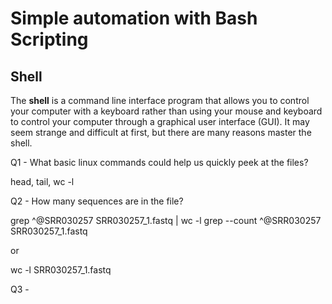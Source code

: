 # Simple automation with Bash Scripting
## Shell

The **shell** is a command line interface program that allows you to control your computer with a keyboard rather than using your mouse and keyboard to control your computer through a graphical user interface (GUI). It may seem strange and difficult at first, but there are  many reasons master the shell.

Q1 - What basic linux commands could help us quickly peek at the files?

head, tail, wc -l

Q2 - How many sequences are in the file?

grep ^@SRR030257 SRR030257_1.fastq | wc -l
grep --count ^@SRR030257 SRR030257_1.fastq

or 

wc -l SRR030257_1.fastq

Q3 - 
